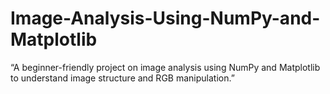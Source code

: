 # Image-Analysis-Using-NumPy-and-Matplotlib
 “A beginner-friendly project on image analysis using NumPy and Matplotlib to understand image structure and RGB manipulation.”
